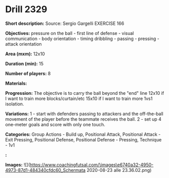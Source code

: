# Drill 2329

**Short description:**
Source: Sergio Gargelli EXERCISE 166

**Objectives:**
pressure on the ball - first line of defense - visual communication - body orientation - timing
dribbling - passing - pressing - attack orientation

**Area (mxm):**
12x10

**Duration (min):**
15

**Number of players:**
8

**Materials:**


**Progression:**
The objective is to carry the ball beyond the "end" line 12x10 if I want to train more blocks/curtain/etc 15x10 if I want to train more 1vs1 isolation.

**Variations:**
1 - start with defenders passing to attackers and the off-the-ball movement of the player before the teammate receives the ball. 2 - set up 4 one-meter goals and score with only one touch.

**Categories:**
Group Actions - Build up, Positional Attack, Positional Attack - Exit Pressing, Positional Defense, Positional Defense - Pressing, Technique - 1v1

**:**


**Images:**
![](https://www.coachingfutsal.com/\images\e6740a32-4950-4973-87d1-484340cfdc60_Schermata 2020-08-23 alle 23.36.02.png)

